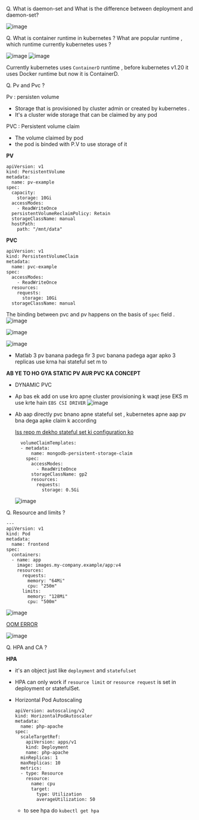 Q. What is daemon-set and What is the difference between deployment and daemon-set?

![image](https://github.com/user-attachments/assets/3af087a7-3bc9-44a6-a606-9d8eeeb882c8)

Q. What is container runtime in kubernetes ? What are popular runtime , which runtime currently kubernetes uses ?

![image](https://github.com/user-attachments/assets/4b96ab7d-0a84-44df-8ad0-eb44a0afe549)
![image](https://github.com/user-attachments/assets/f108ca23-3414-476f-ad0f-f58f2c5f2d01)

Currently kubernetes uses `ContainerD` runtime , before kubernetes v1.20 it uses Docker runtime but now it is ContainerD.

Q. Pv and Pvc ?

Pv : persisten volume 

- Storage that is provisioned by cluster admin or created by kubernetes .
- It's a cluster wide storage that can be claimed by any pod

PVC : Persistent volume claim

- The volume claimed by pod
- the pod is binded with P.V to use storage of it

**PV**

```
apiVersion: v1
kind: PersistentVolume
metadata:
  name: pv-example
spec:
  capacity:
    storage: 10Gi
  accessModes:
    - ReadWriteOnce
  persistentVolumeReclaimPolicy: Retain
  storageClassName: manual
  hostPath:
    path: "/mnt/data"
```

**PVC**

```
apiVersion: v1
kind: PersistentVolumeClaim
metadata:
  name: pvc-example
spec:
  accessModes:
    - ReadWriteOnce
  resources:
    requests:
      storage: 10Gi
  storageClassName: manual
```

The binding between pvc and pv happens on the basis of `spec` field . 
![image](https://github.com/user-attachments/assets/f637b294-b7da-4fb1-90cd-bf68b55b37ba)

![image](https://github.com/user-attachments/assets/1b90ba9c-4dc3-4a54-9da4-4f259b428b44)

![image](https://github.com/user-attachments/assets/8cb608f1-79b6-481e-a844-e3050926e0f3)


- Matlab 3 pv banana padega fir 3 pvc banana padega agar apko 3 replicas use krna hai stateful set m to

**AB YE TO HO GYA STATIC PV AUR PVC KA CONCEPT**

- DYNAMIC PVC
- Ap bas ek add on use kro apne cluster provisioning k waqt jese EKS m use krte hain `EBS CSI DRIVER`
  ![image](https://github.com/user-attachments/assets/4cba5817-6d73-4748-8b15-6e04a4d1b44d)

- Ab aap directly pvc bnano apne stateful set , kubernetes apne aap pv bna dega apke claim k according

  [Iss repo m dekho stateful set ki configuration ko](https://github.com/N4si/K8s-voting-app/blob/main/manifests/mongo-statefulset.yaml)

  ```
    volumeClaimTemplates:
    - metadata:
        name: mongodb-persistent-storage-claim
      spec:
        accessModes:
          - ReadWriteOnce
        storageClassName: gp2
        resources:
          requests:
            storage: 0.5Gi
  ```

  ![image](https://github.com/user-attachments/assets/486e03cf-7458-44e3-a427-f1a9fe88b0bf)

Q. Resource and limits ?

```
---
apiVersion: v1
kind: Pod
metadata:
  name: frontend
spec:
  containers:
  - name: app
    image: images.my-company.example/app:v4
    resources:
      requests:
        memory: "64Mi"
        cpu: "250m"
      limits:
        memory: "128Mi"
        cpu: "500m"
```

![image](https://github.com/user-attachments/assets/0cad98c2-0cbf-4351-8890-52e043a190b9)

[OOM ERROR](https://github.com/devops-by-examples/Kubernetes/blob/main/Troubleshooting_Questions/OOMKilled.md)

![image](https://github.com/user-attachments/assets/5d64efcf-e56e-4a7c-97d1-9733a18f9333)

Q. HPA and CA ?

**HPA**

- it's an object just like `deployment` and `statefulset`
- HPA can only work if `resource limit` or `resource request` is set in deployment or statefulSet.
- Horizontal Pod Autoscaling

  ```
  apiVersion: autoscaling/v2
  kind: HorizontalPodAutoscaler
  metadata:
    name: php-apache
  spec:
    scaleTargetRef:
      apiVersion: apps/v1
      kind: Deployment
      name: php-apache
    minReplicas: 1
    maxReplicas: 10
    metrics:
    - type: Resource
      resource:
        name: cpu
        target:
          type: Utilization
          averageUtilization: 50
    ```
  - to see hpa do `kubectl get hpa`
